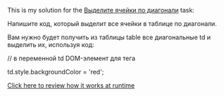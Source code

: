 This is my solution for the <a href="https://learn.javascript.ru/task/select-diagonal-cells" target="_blank">Выделите ячейки по диагонали</a> task:

Напишите код, который выделит все ячейки в таблице по диагонали.

Вам нужно будет получить из таблицы table все диагональные td и выделить их, используя код:

// в переменной td DOM-элемент для тега <td>
  
td.style.backgroundColor = 'red';

<a href="https://htmlpreview.github.io/?https://github.com/IgnatovDan/LearnJavascript_JS_DOM/blob/master/table_cells_diagonaly_paint/index.html" target="_blank">Click here to review how it works at runtime</a>
